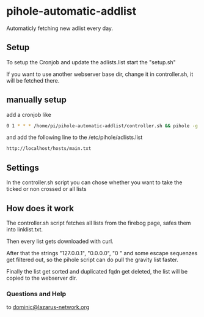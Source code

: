 # pihole-automatic-addlist
Automaticly fetching new adlist every day.

## Setup

To setup the Cronjob and update the adlists.list start the "setup.sh"

If you want to use another webserver base dir, change it in controller.sh, it will be fetched there.

## manually setup

add a cronjob like

```bash
0 1 * * * /home/pi/pihole-automatic-addlist/controller.sh && pihole -g
```

and add the following line to the /etc/pihole/adlists.list
```bash
http://localhost/hosts/main.txt
```

## Settings

In the controller.sh script you can chose whether you want to take the ticked or non crossed or all lists

## How does it work

The controller.sh script fetches all lists from the firebog page, safes them into linklist.txt.

Then every list gets downloaded with curl.

After that the strings "127.0.0.1", "0.0.0.0", "0 " and some escape sequenzes get filtered out, so the pihole script can do pull the gravity list faster.

Finally the list get sorted and duplicated fqdn get deleted, the list will be copied to the webserver dir.

### Questions and Help 

to dominic@lazarus-network.org
